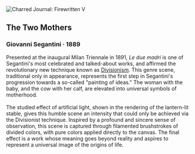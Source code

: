 <div class="artwork-of-the-day">
  <div class="container">
    <div class="img-wrapper">
      <img
        src="https://uploads2.wikiart.org/00328/images/giovanni-segantini/8bfebd6a1874753f9d73e3810a2e11f6.jpg!Large.jpg"
        alt="Charred Journal: Firewritten V" />
    </div>
    <div class="artwork-detail">
      <div class="artwork-origin"> 
        <h2 class="artwork-name">The Two Mothers</h2>
        <h3 class="artist">
          Giovanni Segantini
                    ·  1889
        </h3>
      </div>
      <p class="description">
        <span class="artwork-description-text ng-binding" ng-bind-html="viewModel.ArtworkOfTheDay.Description | unsafe">Presented at the inaugural Milan Triennale in 1891, <i>Le due madri</i> is one of Segantini's most celebrated and talked-about works, and affirmed the revolutionary new technique known as <a target="_blank" href="https://www.wikiart.org/en/paintings-by-style/divisionism">Divisionism</a>. This genre scene, traditional only in appearance, represents the first step in Segantini's progression towards a so-called "painting of ideas." The woman with the baby, and the cow with her calf, are elevated into universal symbols of motherhood.<br><br>The studied effect of artificial light, shown in the rendering of the lantern-lit stable, gives this humble scene an intensity that could only be achieved via the Divisionist technique. Inspired by a profound and sincere sense of observation, this scene is captured through filamented brushstrokes of divided colors, with pure colors applied directly to the canvas. The final effect is a work whose meaning goes beyond reality and aspires to represent a universal image of the origins of life.</span>
                        <div class="text-shadow-container" ng-show="showShadow" style=""></div>
      </p>
    </div>
  </div>

</div>

